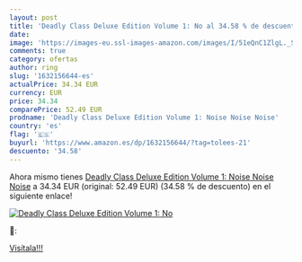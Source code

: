 ```yaml
---
layout: post
title: 'Deadly Class Deluxe Edition Volume 1: No al 34.58 % de descuento'
date: 
image: 'https://images-eu.ssl-images-amazon.com/images/I/51eQnC1ZlgL._SL200_.jpg'
comments: true
category: ofertas
author: ring
slug: '1632156644-es'
actualPrice: 34.34 EUR
currency: EUR
price: 34.34
comparePrice: 52.49 EUR
prodname: 'Deadly Class Deluxe Edition Volume 1: Noise Noise Noise'
country: 'es'
flag: '🇪🇸'
buyurl: 'https://www.amazon.es/dp/1632156644/?tag=tolees-21'
descuento: '34.58'
---
```


Ahora mismo tienes [Deadly Class Deluxe Edition Volume 1: Noise Noise Noise](https://www.amazon.es/dp/1632156644/?tag=tolees-21) a 34.34 EUR (original: 52.49 EUR) (34.58 %  de descuento) en el siguiente enlace!

[![Deadly Class Deluxe Edition Volume 1: No](https://images-eu.ssl-images-amazon.com/images/I/51eQnC1ZlgL._SL200_.jpg)](https://www.amazon.es/dp/1632156644/?tag=tolees-21)

🔎:


[Visítala!!!](https://www.amazon.es/dp/1632156644/?tag=tolees-21)
